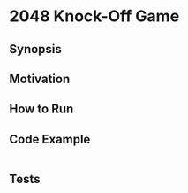 # 2048 Knock-Off Game

## Synopsis

## Motivation

## How to Run

## Code Example
```
```

## Tests

